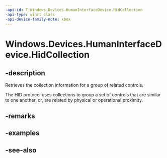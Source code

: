```yaml
---
-api-id: T:Windows.Devices.HumanInterfaceDevice.HidCollection
-api-type: winrt class
-api-device-family-note: xbox
---
```


<!-- Class syntax.
public class HidCollection : Windows.Devices.HumanInterfaceDevice.IHidCollection
-->

# Windows.Devices.HumanInterfaceDevice.HidCollection

## -description
Retrieves the collection information for a group of related controls.

The HID protocol uses collections to group a set of controls that are similar to one another, or, are related by physical or operational proximity.

## -remarks

## -examples

## -see-also
